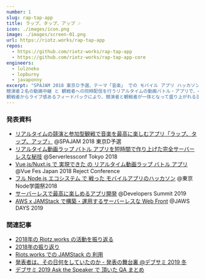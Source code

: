 ```yaml
---
number: 1
slug: rap-tap-app
title: ラップ、タップ、アップ 🎶
icon: ./images/icon.png
image: ./images/screen-01.png
url: https://riotz.works/rap-tap-app
repos:
  - https://github.com/riotz-works/rap-tap-app
  - https://github.com/riotz-works/rap-tap-app-core
engineers:
  - lulzneko
  - lopburny
  - javaponny
excerpt: "SPAJAM 2018 東京Ｄ予選、テーマ「音楽」 での モバイル アプリ ハッカソン 優秀賞 受賞作品。<br/><br/>
競演者２名の動画中継 と 観戦者への同時配信を行うリアルタイムの動画バトル・アプリで、<br/>
観戦者からライブ感あるフィードバックにより、競演者と観戦者が一体となって盛り上がれる演出が特徴。<br/>"
---
```



### 発表資料
- [リアルタイムの競演と参加型観戦で音楽を最高に楽しむアプリ「ラップ、タップ、アップ」](https://riotz.works/slides/2018-spajam-qualification) @SPAJAM 2018 東京D予選
- [リアルタイム動画ラップ バトル アプリを短時間で作り上げた完全サーバーレスな秘技](https://riotz.works/slides/2018-serverless-conf) @Serverlessconf Tokyo 2018
- [Vue.js/Nuxt.js で 実現できた の リアルタイム動画ラップ バトル アプリ](https://riotz.works/slides/2018-vue-fes-reject-con) @Vue Fes Japan 2018 Reject Conference
- [フル Node.js エコシステム で 戦った モバイルアプリのハッカソン](https://riotz.works/slides/2018-nodefest) @東京Node学園祭2018
- [サーバーレスで最高に楽しめるアプリ開発](https://riotz.works/slides/2019-devsumi) @Developers Summit 2019
- [AWS x JAMStack で構築・運用するサーバーレスな Web Front](https://riotz.works/slides/2019-jaws-days) @JAWS DAYS 2019


### 関連記事
- [2018年の Riotz.works の活動を振り返る](https://riotz.works/articles/2018/12/29/what-we-did-in-2018/)
- [2018年の振り返り](https://riotz.works/articles/2018/12/31/review-of-2018/)
- [Riots.works での JAMStack の 利用](https://riotz.works/articles/2019/01/29/how-jamstack-is-used-in-riots.works/)
- [発表者は、その日何をしていたのか - 発表の舞台裏 @デブサミ 2019 冬](https://riotz.works/articles/2019/02/15/backstage-of-presentation-at-devsumi-2019-winter/)
- [デブサミ 2019 Ask the Speaker で 頂いた QA まとめ](https://riotz.works/articles/2019/02/18/summary-of-qa-at-ask-the-speaker-of-devsumi-2019-winter/)
